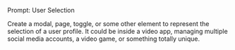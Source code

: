 Prompt: User Selection

Create a modal, page, toggle, or some other element to represent the selection of a user profile. It could be inside a video app, managing multiple social media accounts, a video game, or something totally unique.
